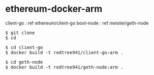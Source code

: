 # ethereum-docker-arm

client-go : ref ethereum/client-go
boot-node : ref meister/geth-node

<pre>
$ git clone 
$ cd 
</pre>

<pre>
$ cd client-go
$ docker build -t redtree941/client-go:arm .
</pre>

<pre>
$ cd geth-node 
$ docker build -t redtree941/geth-node:arm .
</pre>
